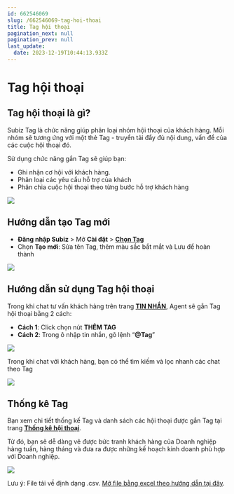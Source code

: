 ```yaml
---
id: 662546069
slug: /662546069-tag-hoi-thoai
title: Tag hội thoại
pagination_next: null
pagination_prev: null
last_update:
  date: 2023-12-19T10:44:13.933Z
---
```


# Tag hội thoại

## Tag hội thoại là gì?


Subiz Tag là chức năng giúp phân loại nhóm hội thoại của khách hàng. Mỗi nhóm sẽ tương ứng với một thẻ Tag - truyền tải đầy đủ nội dung, vấn đề của các cuộc hội thoại đó. 



Sử dụng chức năng gắn Tag sẽ giúp bạn:

- Ghi nhận cơ hội với khách hàng.
- Phân loại các yêu cầu hỗ trợ của khách
- Phân chia cuộc hội thoại theo từng bước hỗ trợ khách hàng




![](https://vcdn.subiz-cdn.com/file/fisgyrbcwoyysvszpsbo_acpxkgumifuoofoosble/unnamed.png)

## Hướng dẫn tạo Tag mới


- **Đăng nhập Subiz** &gt; Mở **Cài đặt** &gt; **[Chọn Tag](https://app.subiz.com.vn/settings/tags)**
- Chọn **Tạo mới**: Sửa tên Tag, thêm màu sắc bắt mắt và Lưu để hoàn thành


![](https://vcdn.subiz-cdn.com/file/fisgyrbdcqxdrwcexiln_acpxkgumifuoofoosble/unnamed.png)



## Hướng dẫn sử dụng Tag hội thoại


Trong khi chat tư vấn khách hàng trên trang **[TIN NHẮN](https://app.subiz.com.vn/convo)**, Agent sẽ gắn Tag hội thoại bằng 2 cách:

- **Cách 1**: Click chọn nút **THÊM TAG**
- **Cách 2**: Trong ô nhập tin nhắn, gõ lệnh “**@Tag**”


![](https://vcdn.subiz-cdn.com/file/fisgyrbdhbugwcrjnacx_acpxkgumifuoofoosble/unnamed.png)




Trong khi chat với khách hàng, bạn có thể tìm kiếm và lọc nhanh các chat theo Tag 




![](https://vcdn.subiz-cdn.com/file/fisgyrbdluaxmjxksrfr_acpxkgumifuoofoosble/unnamed.png)

## Thống kê Tag


Bạn xem chi tiết thống kế Tag và danh sách các hội thoại được gắn Tag tại trang **[Thống kê hội thoại](https://app.subiz.com.vn/new-reports/convo)**.



Từ đó, bạn sẽ dễ dàng vẽ được bức tranh khách hàng của Doanh nghiệp hàng tuần, hàng tháng và đưa ra được những kế hoạch kinh doanh phù hợp với Doanh nghiệp. 


![](https://vcdn.subiz-cdn.com/file/fisgyrbdqdkherbwfdns_acpxkgumifuoofoosble/unnamed.png)


Lưu ý: File tải về định dạng .csv. [Mở file bằng excel theo hướng dẫn tại đây](https://www.youtube.com/watch?v=mJgbIMfkCwY).